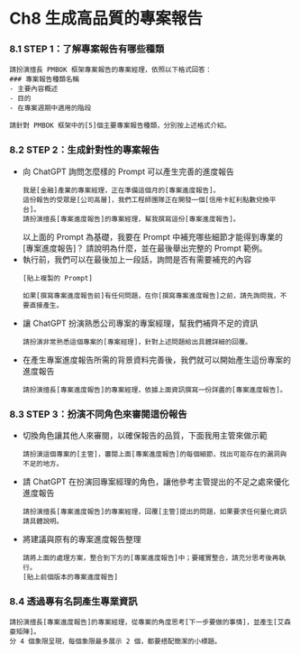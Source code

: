 # Ch8 生成高品質的專案報告

### 8.1	STEP 1：了解專案報告有哪些種類

```
請扮演擅長 PMBOK 框架專案報告的專案經理，依照以下格式回答：
### 專案報告種類名稱
- 主要內容概述
- 目的
- 在專案週期中適用的階段

請針對 PMBOK 框架中的[5]個主要專案報告種類，分別按上述格式介紹。
```

### 8.2	STEP 2：生成針對性的專案報告

- 向 ChatGPT 詢問怎麼樣的 Prompt 可以產生完善的進度報告  
    ```
    我是[金融]產業的專案經理，正在準備這個月的[專案進度報告]。
    這份報告的受眾是[公司高層]，我們工程師團隊正在開發一個[信用卡紅利點數兌換平台]。
    請扮演擅長[專案進度報告]的專案經理，幫我撰寫這份[專案進度報告]。
    ```
    以上面的 Prompt 為基礎，我要在 Prompt 中補充哪些細節才能得到專業的[專案進度報告]？
    請說明為什麼，並在最後舉出完整的 Prompt 範例。
- 執行前，我們可以在最後加上一段話，詢問是否有需要補充的內容  
    ```
    [貼上複製的 Prompt]

    如果[撰寫專案進度報告前]有任何問題，在你[撰寫專案進度報告]之前，請先詢問我，不要直接產生。
    ```
- 讓 ChatGPT 扮演熟悉公司專案的專案經理，幫我們補齊不足的資訊  
    ```
    請扮演非常熟悉這個專案的[專案經理]，針對上述問題給出具體詳細的回覆。
    ```
- 在產生專案進度報告所需的背景資料完善後，我們就可以開始產生這份專案的進度報告  
    ```
    請扮演擅長[專案進度報告]的專案經理，依據上面資訊撰寫一份詳盡的[專案進度報告]。
    ```

### 8.3	STEP 3：扮演不同角色來審閱這份報告

- 切換角色讓其他人來審閱，以確保報告的品質，下面我用主管來做示範
    ```
    請扮演這個專案的[主管]，審閱上面[專案進度報告]的每個細節，找出可能存在的漏洞與不足的地方。
    ```
- 請 ChatGPT 在扮演回專案經理的角色，讓他參考主管提出的不足之處來優化進度報告
    ```
    請扮演擅長[專案進度報告]的專案經理，回覆[主管]提出的問題，如果要求任何量化資訊請具體說明。
    ```
- 將建議與原有的專案進度報告整理  
    ```
    請將上面的處理方案，整合到下方的[專案進度報告]中；要確實整合，請充分思考後再執行。
    [貼上前個版本的專案進度報告]
    ```

### 8.4	透過專有名詞產生專業資訊

```
請扮演擅長[專案進度報告]的專案經理，從專案的角度思考[下一步要做的事情]，並產生[艾森豪矩陣]。
分 4 個象限呈現，每個象限最多展示 2 個，都要搭配簡潔的小標題。
```